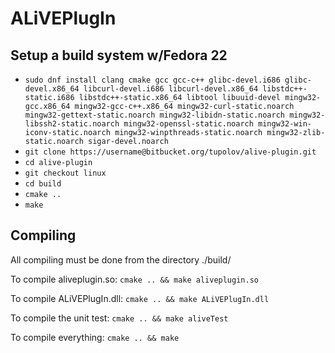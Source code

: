 # ALiVEPlugIn

## Setup a build system w/Fedora 22
* `sudo dnf install clang cmake gcc gcc-c++ glibc-devel.i686 glibc-devel.x86_64 libcurl-devel.i686 libcurl-devel.x86_64 libstdc++-static.i686 libstdc++-static.x86_64 libtool libuuid-devel mingw32-gcc.x86_64 mingw32-gcc-c++.x86_64 mingw32-curl-static.noarch mingw32-gettext-static.noarch mingw32-libidn-static.noarch mingw32-libssh2-static.noarch mingw32-openssl-static.noarch mingw32-win-iconv-static.noarch mingw32-winpthreads-static.noarch mingw32-zlib-static.noarch sigar-devel.noarch`
* `git clone https://username@bitbucket.org/tupolov/alive-plugin.git`
* `cd alive-plugin`
* `git checkout linux`
* `cd build`
* `cmake ..`
* `make`


## Compiling

All compiling must be done from the directory ./build/

To compile aliveplugin.so:
`cmake .. && make aliveplugin.so`

To compile ALiVEPlugIn.dll:
`cmake .. && make ALiVEPlugIn.dll`

To compile the unit test:
`cmake .. && make aliveTest`

To compile everything:
`cmake .. && make`
